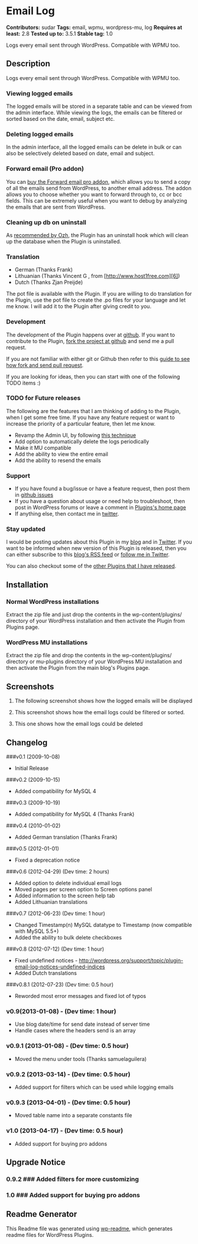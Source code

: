 ﻿# Email Log #
**Contributors:** sudar 
**Tags:** email, wpmu, wordpress-mu, log
**Requires at least:** 2.8
**Tested up to:** 3.5.1
**Stable tag:** 1.0

Logs every email sent through WordPress. Compatible with WPMU too.

## Description ##

Logs every email sent through WordPress. Compatible with WPMU too.

### Viewing logged emails

The logged emails will be stored in a separate table and can be viewed from the admin interface. While viewing the logs, the emails can be filtered or sorted based on the date, email, subject etc.

### Deleting logged emails

In the admin interface, all the logged emails can be delete in bulk or can also be selectively deleted based on date, email and subject.

### Forward email (Pro addon)

You can [buy the Forward email pro addon](http://sudarmuthu.com/wordpress/email-log#forward-email-addon), which allows you to send a copy of all the emails send from WordPress, to another email address. The addon allows you to choose whether you want to forward through to, cc or bcc fields. This can be extremely useful when you want to debug by analyzing the emails that are sent from WordPress.

### Cleaning up db on uninstall

As [recommended by Ozh][1], the Plugin has an uninstall hook which will clean up the database when the Plugin is uninstalled.

 [1]: http://sudarmuthu.com/blog/2009/10/07/lessons-from-wordpress-plugin-competition.html

### Translation

*   German (Thanks Frank)
*   Lithuanian (Thanks  Vincent G , from [http://www.host1free.com][6])
*   Dutch (Thanks Zjan Preijde)

The pot file is available with the Plugin. If you are willing to do translation for the Plugin, use the pot file to create the .po files for your language and let me know. I will add it to the Plugin after giving credit to you.

### Development

The development of the Plugin happens over at [github](http://github.com/sudar/email-log). If you want to contribute to the Plugin, [fork the project at github](http://github.com/sudar/email-log) and send me a pull request.

If you are not familiar with either git or Github then refer to this [guide to see how fork and send pull request](http://sudarmuthu.com/blog/contributing-to-project-hosted-in-github).

If you are looking for ideas, then you can start with one of the following TODO items :)

### TODO for Future releases

The following are the features that I am thinking of adding to the Plugin, when I get some free time. If you have any feature request or want to increase the priority of a particular feature, then let me know.

- Revamp the Admin UI, by following [this technique](http://wp.smashingmagazine.com/2011/11/03/native-admin-tables-wordpress/)
- Add option to automatically delete the logs periodically
- Make it MU compatible
- Add the ability to view the entire email
- Add the ability to resend the emails

### Support

- If you have found a bug/issue or have a feature request, then post them in [github issues](https://github.com/sudar/email-log/issues)
- If you have a question about usage or need help to troubleshoot, then post in WordPress forums or leave a comment in [Plugins's home page][1]
- If anything else, then contact me in [twitter][2].

### Stay updated

I would be posting updates about this Plugin in my [blog][3] and in [Twitter][2]. If you want to be informed when new version of this Plugin is released, then you can either subscribe to this [blog's RSS feed][4] or [follow me in Twitter][2].

You can also checkout some of the [other Plugins that I have released][5].

 [1]: http://sudarmuthu.com/wordpress/email-log
 [2]: http://twitter.com/sudarmuthu
 [3]: http://sudarmuthu.com/blog
 [4]: http://sudarmuthu.com/feed
 [5]: http://sudarmuthu.com/wordpress
 [6]: http://www.host1free.com

## Installation ##

### Normal WordPress installations

Extract the zip file and just drop the contents in the wp-content/plugins/ directory of your WordPress installation and then activate the Plugin from Plugins page.

### WordPress MU installations

Extract the zip file and drop the contents in the wp-content/plugins/ directory or mu-plugins directory of your WordPress MU installation and then activate the Plugin from the main blog's Plugins page.

## Screenshots ##
1. The following screenshot shows how the logged emails will be displayed

2. This screenshot shows how the email logs could be filtered or sorted.

3. This one shows how the email logs could be deleted

## Changelog ##

###v0.1 (2009-10-08)

*   Initial Release

###v0.2 (2009-10-15)

*   Added compatibility for MySQL 4

###v0.3 (2009-10-19)

*   Added compatibility for MySQL 4 (Thanks Frank)

###v0.4 (2010-01-02)

*   Added German translation (Thanks Frank)

###v0.5 (2012-01-01)

*   Fixed a deprecation notice

###v0.6 (2012-04-29) (Dev time: 2 hours)
* Added option to delete individual email logs
* Moved pages per screen option to Screen options panel
* Added information to the screen help tab                   
* Added Lithuanian translations

###v0.7 (2012-06-23) (Dev time: 1 hour)
* Changed Timestamp(n) MySQL datatype to Timestamp (now compatible with MySQL 5.5+)
* Added the ability to bulk delete checkboxes

###v0.8 (2012-07-12) (Dev time: 1 hour)
* Fixed undefined notices - http://wordpress.org/support/topic/plugin-email-log-notices-undefined-indices
* Added Dutch translations

###v0.8.1 (2012-07-23) (Dev time: 0.5 hour)
* Reworded most error messages and fixed lot of typos

### v0.9(2013-01-08) - (Dev time: 1 hour) 
* Use blog date/time for send date instead of server time
* Handle cases where the headers send is an array

### v0.9.1 (2013-01-08) - (Dev time: 0.5 hour) 
* Moved the menu under tools (Thanks samuelaguilera)

### v0.9.2 (2013-03-14) - (Dev time: 0.5 hour) 
* Added support for filters which can be used while logging emails

### v0.9.3 (2013-04-01) - (Dev time: 0.5 hour) 
* Moved table name into a separate constants file

### v1.0 (2013-04-17) - (Dev time: 0.5 hour) 
* Added support for buying pro addons

## Upgrade Notice ##

### 0.9.2 ### Added filters for more customizing
### 1.0 ### Added support for buying pro addons

## Readme Generator ## 

This Readme file was generated using <a href = 'http://sudarmuthu.com/wordpress/wp-readme'>wp-readme</a>, which generates readme files for WordPress Plugins.
